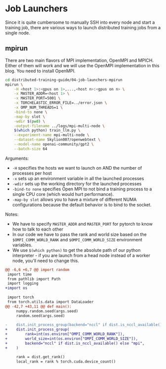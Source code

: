 # Job Launchers

Since it is quite cumbersome to manually SSH into every node and start a training job, there are various ways to launch distributed training jobs from a single node.

## mpirun

There are two main flavors of MPI implementation, OpenMPI and MPICH. Either of them will work and we will use the OpenMPI implementation in this blog. You need to install OpenMPI.

```bash
cd distributed-training-guide/04-job-launchers-mpirun
mpirun \
    -H <host 1>:<gpus on 1>,...,<host n>:<gpus on n> \
    -x MASTER_ADDR=<host 1> \
    -x MASTER_PORT=5001 \
    -x TORCHELASTIC_ERROR_FILE=../error.json \
    -x OMP_NUM_THREADS=1 \
    -bind-to none \
    -map-by slot \
    -wdir $(pwd) \
    -output-filename ../logs/mpi-multi-node \
    $(which python) train_llm.py \
    --experiment-name mpi-multi-node \
    --dataset-name Skylion007/openwebtext \
    --model-name openai-community/gpt2 \
    --batch-size 64
```

Arguments:
- `-H` specifies the hosts we want to launch on AND the number of processes per host
- `-x` sets up an environment variable in all the launched processes
- `-wdir` sets up the working directory for the launched processes
- `-bind-to none` specifies Open MPI to not bind a training process to a single CPU core (which would hurt performance).
- `-map-by slot` allows you to have a mixture of different NUMA configurations because the default behavior is to bind to the socket.

Notes:
- We have to specify `MASTER_ADDR` and `MASTER_PORT` for pytorch to know how to talk to each other
- In our code we have to pass the rank and world size based on the `$OMPI_COMM_WORLD_RANK` and `$OMPI_COMM_WORLD_SIZE` environment variables.
- We use `$(which python)` to get the absolute path of our python interpreter - if you are launch from a head node instead of a worker node, you'll need to change this.

```diff
@@ -6,6 +6,7 @@ import random
 import time
 from pathlib import Path
 import logging
+import os
 
 import torch
 from torch.utils.data import DataLoader
@@ -42,7 +43,11 @@ def main():
     numpy.random.seed(args.seed)
     random.seed(args.seed)
 
-    dist.init_process_group(backend="nccl" if dist.is_nccl_available() else "mpi")
+    dist.init_process_group(
+        rank=int(os.environ["OMPI_COMM_WORLD_RANK"]),
+        world_size=int(os.environ["OMPI_COMM_WORLD_SIZE"]),
+        backend="nccl" if dist.is_nccl_available() else "mpi",
+    )
 
     rank = dist.get_rank()
     local_rank = rank % torch.cuda.device_count()
```
